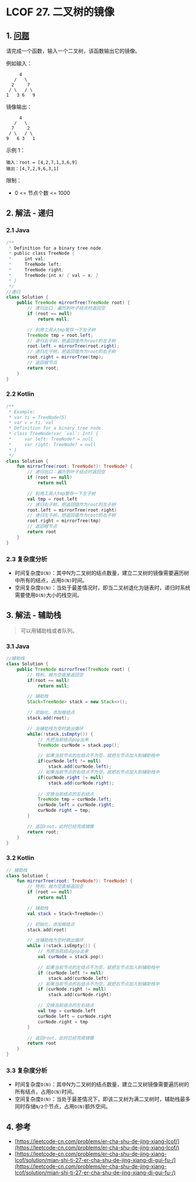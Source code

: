 # LCOF 27. 二叉树的镜像

## 1. [问题](https://leetcode-cn.com/problems/er-cha-shu-de-jing-xiang-lcof/)

请完成一个函数，输入一个二叉树，该函数输出它的镜像。

例如输入：

```
     4
   /   \
  2     7
 / \   / \
1   3 6   9
```

镜像输出：

```
     4
   /   \
  7     2
 / \   / \
9   6 3   1
```

示例 1：

```
输入：root = [4,2,7,1,3,6,9]
输出：[4,7,2,9,6,3,1]
```

限制：

* 0 <= 节点个数 <= 1000

## 2. 解法 - 递归

### 2.1 Java

```java
/**
 * Definition for a binary tree node.
 * public class TreeNode {
 *     int val;
 *     TreeNode left;
 *     TreeNode right;
 *     TreeNode(int x) { val = x; }
 * }
 */
//递归
class Solution {
    public TreeNode mirrorTree(TreeNode root) {
        // 递归出口：遍历到叶子结点时返回空
        if (root == null)
            return null;

        // 利用工具人tmp暂存一下左子树
        TreeNode tmp = root.left;
        // 递归右子树，把返回值作为root的左子树
        root.left = mirrorTree(root.right);
        // 递归左子树，把返回值作为root的右子树
        root.right = mirrorTree(tmp);
        // 返回根节点
        return root;
    }
}
```

### 2.2 Kotlin

```kotlin
/**
 * Example:
 * var ti = TreeNode(5)
 * var v = ti.`val`
 * Definition for a binary tree node.
 * class TreeNode(var `val`: Int) {
 *     var left: TreeNode? = null
 *     var right: TreeNode? = null
 * }
 */
class Solution {
    fun mirrorTree(root: TreeNode?): TreeNode? {
        // 递归出口：遍历到叶子结点时返回空
        if (root == null)
            return null

        // 利用工具人tmp暂存一下左子树
        val tmp = root.left
        // 递归右子树，把返回值作为root的左子树
        root.left = mirrorTree(root.right)
        // 递归左子树，把返回值作为root的右子树
        root.right = mirrorTree(tmp)
        // 返回根节点
        return root
    }
}
```

### 2.3 复杂度分析

* 时间复杂度`O(N)`：其中N为二叉树的结点数量，建立二叉树的镜像需要遍历树中所有的结点，占用`O(N)`时间。
* 空间复杂度`O(N)`：当处于最差情况时，即当二叉树退化为链表时，递归时系统需要使用`O(N)`大小的栈空间。

## 3. 解法 - 辅助栈

> 可以用辅助栈或者队列。

### 3.1 Java

```java
//辅助栈
class Solution {
    public TreeNode mirrorTree(TreeNode root) {
        // 特判，根为空直接返回空
        if(root == null) 
            return null;

        // 辅助栈
        Stack<TreeNode> stack = new Stack<>();

        // 初始化，添加根结点
        stack.add(root);

        // 当辅助栈为空时跳出循环
        while(!stack.isEmpty()) {
            // 先把当前结点pop出来
            TreeNode curNode = stack.pop();

            // 如果当前节点的左结点不为空，就把左节点加入到辅助栈中
            if(curNode.left != null) 
                stack.add(curNode.left);
            // 如果当前节点的右结点不为空，就把右节点加入到辅助栈中
            if(curNode.right != null) 
                stack.add(curNode.right);
            
            // 交换当前结点的左右结点
            TreeNode tmp = curNode.left;
            curNode.left = curNode.right;
            curNode.right = tmp;
        }

        // 返回root，此时已经完成镜像
        return root;
    }
}
```

### 3.2 Kotlin

```kotlin
// 辅助栈
class Solution {
    fun mirrorTree(root: TreeNode?): TreeNode? {
        // 特判，根为空直接返回空
        if (root == null)
            return null

        // 辅助栈
        val stack = Stack<TreeNode>()

        // 初始化，添加根结点
        stack.add(root)

        // 当辅助栈为空时跳出循环
        while (!stack.isEmpty()) {
            // 先把当前结点pop出来
            val curNode = stack.pop()

            // 如果当前节点的左结点不为空，就把左节点加入到辅助栈中
            if (curNode.left != null)
                stack.add(curNode.left)
            // 如果当前节点的右结点不为空，就把右节点加入到辅助栈中
            if (curNode.right != null)
                stack.add(curNode.right)

            // 交换当前结点的左右结点
            val tmp = curNode.left
            curNode.left = curNode.right
            curNode.right = tmp
        }

        // 返回root，此时已经完成镜像
        return root
    }
}
```

### 3.3 复杂度分析

* 时间复杂度`O(N)`：其中N为二叉树的结点数量，建立二叉树镜像需要遍历树的所有结点，占用`O(N)`时间。
* 空间复杂度`O(N)`：当处于最差情况下，即该二叉树为满二叉树时，辅助栈最多同时存储`N/2`个节点，占用`O(N)`额外空间。

## 4. 参考

* [https://leetcode-cn.com/problems/er-cha-shu-de-jing-xiang-lcof/](https://leetcode-cn.com/problems/er-cha-shu-de-jing-xiang-lcof/)
* [https://leetcode-cn.com/problems/er-cha-shu-de-jing-xiang-lcof/solution/mian-shi-ti-27-er-cha-shu-de-jing-xiang-di-gui-fu-/](https://leetcode-cn.com/problems/er-cha-shu-de-jing-xiang-lcof/solution/mian-shi-ti-27-er-cha-shu-de-jing-xiang-di-gui-fu-/)
